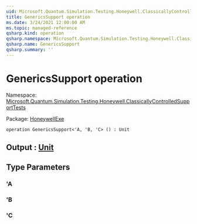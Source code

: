 ```yaml
---
uid: Microsoft.Quantum.Simulation.Testing.Honeywell.ClassicallyControlledSupportTests.GenericsSupport
title: GenericsSupport operation
ms.date: 3/24/2021 12:00:00 AM
ms.topic: managed-reference
qsharp.kind: operation
qsharp.namespace: Microsoft.Quantum.Simulation.Testing.Honeywell.ClassicallyControlledSupportTests
qsharp.name: GenericsSupport
qsharp.summary: ''
---
```


# GenericsSupport operation

Namespace: [Microsoft.Quantum.Simulation.Testing.Honeywell.ClassicallyControlledSupportTests](xref:Microsoft.Quantum.Simulation.Testing.Honeywell.ClassicallyControlledSupportTests)

Package: [HoneywellExe](https://nuget.org/packages/HoneywellExe)




```qsharp
operation GenericsSupport<'A, 'B, 'C> () : Unit
```


## Output : [Unit](xref:microsoft.quantum.lang-ref.unit)



## Type Parameters

### 'A


### 'B


### 'C

